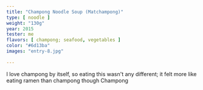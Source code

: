 ```yaml
---
title: "Champong Noodle Soup (Matchampong)"
type: [ noodle ]
weight: "130g"
year: 2015
tester: me
flavors: [ champong; seafood, vegetables ]
color: "#6d13ba"
images: "entry-8.jpg"
 
---
```


I love champong by itself, so eating this wasn't any different; it felt more like eating ramen than champong though
Champong

